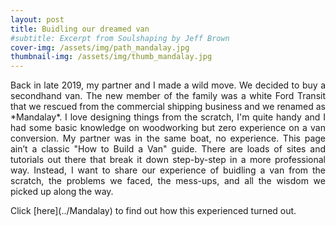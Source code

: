 ```yaml
---
layout: post
title: Buidling our dreamed van
#subtitle: Excerpt from Soulshaping by Jeff Brown
cover-img: /assets/img/path_mandalay.jpg
thumbnail-img: /assets/img/thumb_mandalay.jpg
---
```

<p align="justify">  Back in late 2019, my partner and I made a wild move. We decided to buy a secondhand van. The new member of the family was a white Ford Transit that we rescued from the commercial shipping business and we renamed as *Mandalay*.  I love designing things from the scratch, I'm quite handy and  I had some basic knowledge on woodworking but zero experience on a van conversion. My partner was in the same boat, no experience. This page ain’t a classic "How to Build a Van" guide. There are loads of sites and tutorials out there that break it down step-by-step in a more professional way.  Instead, I want to share our experience of buidling a van from the scratch, the problems we faced, the mess-ups, and all the wisdom we picked up along the way.</p>
Click [here](../Mandalay) to find out how this experienced turned out.
